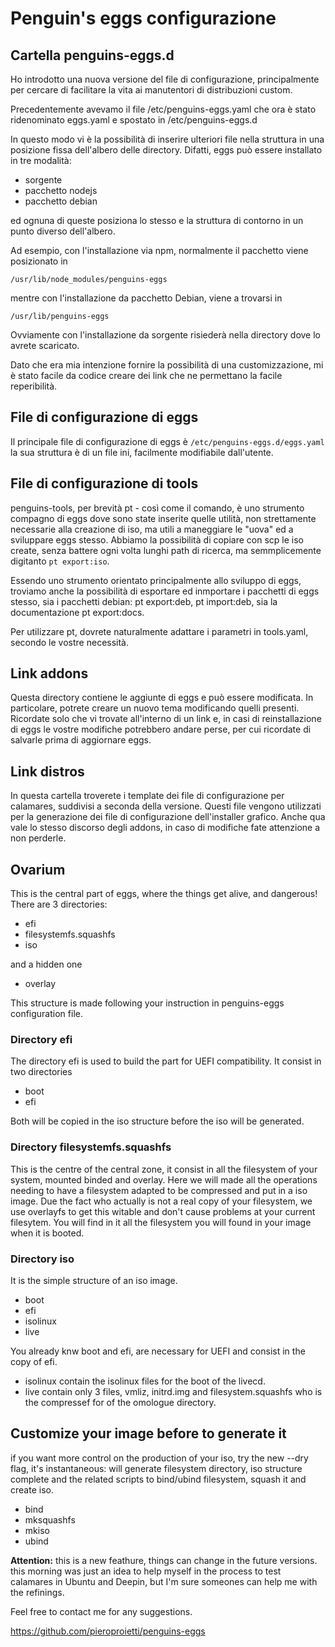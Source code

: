 # Penguin's eggs configurazione

## Cartella penguins-eggs.d

Ho introdotto una nuova versione del file di configurazione, principalmente per cercare di facilitare la vita ai manutentori di distribuzioni custom.

Precedentemente avevamo il file /etc/penguins-eggs.yaml che ora è stato ridenominato eggs.yaml e spostato in /etc/penguins-eggs.d

In questo modo vi è la possibilità di inserire ulteriori file nella struttura in una posizione fissa dell'albero delle directory. Difatti, eggs
può essere installato in tre modalità:
* sorgente
* pacchetto nodejs
* pacchetto debian

ed ognuna di queste posiziona lo stesso e la struttura di contorno in un punto diverso dell'albero.

Ad esempio, con l'installazione via npm, normalmente il pacchetto viene posizionato in 

```/usr/lib/node_modules/penguins-eggs```

mentre con l'installazione da pacchetto Debian, viene a trovarsi in

```/usr/lib/penguins-eggs```

Ovviamente con l'installazione da sorgente risiederà nella directory dove lo avrete scaricato.

Dato che era mia intenzione fornire la possibilità di una customizzazione, mi è stato facile da codice creare dei link che ne permettano la facile reperibilità.


## File di configurazione di eggs

Il principale file di configurazione di eggs è ```/etc/penguins-eggs.d/eggs.yaml``` la sua struttura è di un file ini, facilmente modifiabile dall'utente.

## File di configurazione di tools
penguins-tools, per brevità pt - così come il comando, è uno strumento compagno di eggs dove sono state inserite quelle utilità, non strettamente necessarie alla creazione di iso, ma utili a maneggiare le "uova" ed a sviluppare eggs stesso.
Abbiamo la possibilità di copiare con scp le iso create, senza battere ogni volta lunghi path di ricerca, ma semmplicemente digitanto ```pt export:iso```.

Essendo uno strumento orientato principalmente allo sviluppo di eggs, troviamo anche la possibilità di esportare ed inmportare i pacchetti di eggs stesso, sia i pacchetti debian: pt export:deb, pt import:deb, sia la documentazione pt export:docs.

Per utilizzare pt, dovrete naturalmente adattare i parametri in tools.yaml, secondo le vostre necessità.

## Link addons
Questa directory contiene le aggiunte di eggs e può essere modificata. In particolare, potrete creare un nuovo tema modificando quelli presenti. Ricordate solo che vi trovate all'interno di un link e, in casi di reinstallazione di eggs le vostre modifiche potrebbero andare perse, per cui ricordate di salvarle prima di aggiornare eggs.

## Link distros
In questa cartella troverete i template dei file di configurazione per calamares, suddivisi a seconda della versione. Questi file vengono utilizzati per la generazione dei file di configurazione dell'installer grafico. Anche qua vale lo stesso discorso degli addons, in caso di modifiche fate attenzione a non perderle.

## Ovarium

This is the central part of eggs, where the things get alive, and dangerous!
There are 3 directories:
* efi
* filesystemfs.squashfs
* iso

and a hidden one
* overlay

This structure is made following your instruction in penguins-eggs configuration file.

### Directory efi

The directory efi is used to build the part for UEFI compatibility. It consist in two directories
* boot 
* efi

Both will be copied in the iso structure before the iso will be generated.

### Directory filesystemfs.squashfs

This is the centre of the central zone, it consist in all the filesystem of your system, mounted  binded and overlay.
Here we will made all the operations needing to have a filesystem adapted to be compressed and put in a iso image.
Due the fact who actually is not a real copy of your filesystem, we use overlayfs to get this witable and don't cause problems at your current filesytem.
You will find in it all the filesystem you will found in your image when it is booted.

### Directory iso

It is the simple structure of an iso image.
* boot
* efi
* isolinux
* live

You already knw boot and efi, are necessary for UEFI and consist in the copy of efi.
* isolinux contain the isolinux files for the boot of the livecd.
* live contain only 3 files, vmliz, initrd.img and filesystem.squashfs who is the compressef for of the omologue directory.

## Customize your image before to generate it
if you want more control on the production of your iso, try the new --dry flag, it's instantaneous: will generate filesystem directory, iso structure complete and the related scripts to bind/ubind filesystem, squash it and create iso.

* bind
* mksquashfs
* mkiso
* ubind

**Attention:** this is a new feathure, things can change in the future versions. this morning was just an idea to help myself in the process to test calamares in Ubuntu and Deepin, but I'm sure someones can help me with the refinings.

Feel free to contact me for any suggestions.

https://github.com/pieroproietti/penguins-eggs

 